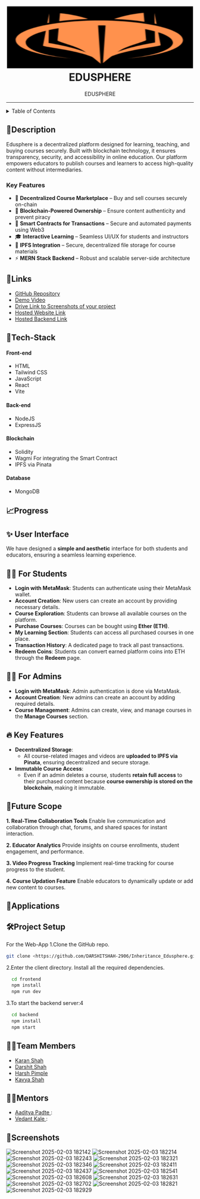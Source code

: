
<h1 align="center">
  <a href="https://github.com/DARSHITSHAH-2906/Inheritance_Edusphere/blob/main/Edusphere%20logo.png">
    <img src="https://github.com/DARSHITSHAH-2906/Inheritance_Edusphere/blob/main/Edusphere%20logo.png" alt="CoC Inheritance 2024 Tragic Bytes " width="500" height="166">
  </a>
  <br>
 EDUSPHERE
</h1>

<div align="center">
   EDUSPHERE
</div>
<hr>

<details>
<summary>Table of Contents</summary>

- [Description](#description)
- [Links](#links)
- [Tech Stack](#tech-stack)
- [Progress](#progress)
- [Future Scope](#future-scope)
- [Applications](#applications)
- [Project Setup](#project-setup)
- [Usage](#usage)
- [Team Members](#team-members)
- [Mentors](#mentors)
- [Screenshots](#screenshots)

</details>

## 📝Description
Edusphere is a decentralized platform designed for learning, teaching, and buying courses securely. Built with blockchain technology, it ensures transparency, security, and accessibility in online education. Our platform empowers educators to publish courses and learners to access high-quality content without intermediaries.

### **Key Features**  
- 🚀 **Decentralized Course Marketplace** – Buy and sell courses securely on-chain  
- 🔗 **Blockchain-Powered Ownership** – Ensure content authenticity and prevent piracy  
- 📜 **Smart Contracts for Transactions** – Secure and automated payments using Web3  
- 🎓 **Interactive Learning** – Seamless UI/UX for students and instructors  
- 📂 **IPFS Integration** – Secure, decentralized file storage for course materials  
- ⚡ **MERN Stack Backend** – Robust and scalable server-side architecture  



## 🔗Links

- [GitHub Repository](https://github.com/DARSHITSHAH-2906/Inheritance_Edusphere)
- [Demo Video](https://drive.google.com/file/d/1A1JiiTXZY2mY4AgW294rtE2c8LXkjePg/view?usp=sharing)
- [Drive Link to Screenshots of your project](https://drive.google.com/drive/folders/1AUFPzK9yaPfYAL0EGEkEaTZ2XZz0PhYZ)
- [Hosted Website Link]()
- [Hosted Backend Link](http://localhost:3000)



## 🤖Tech-Stack

#### Front-end
- HTML
- Tailwind CSS
- JavaScript
- React
- Vite

#### Back-end
- NodeJS
- ExpressJS
  
#### Blockchain
- Solidity
- Wagmi For integrating the Smart Contract
- IPFS via Pinata
  
#### Database
- MongoDB


## 📈Progress
## ✨ **User Interface**  
We have designed a **simple and aesthetic** interface for both students and educators, ensuring a seamless learning experience.  

## 👨‍🎓 **For Students**  
- **Login with MetaMask**: Students can authenticate using their MetaMask wallet.  
- **Account Creation**: New users can create an account by providing necessary details.  
- **Course Exploration**: Students can browse all available courses on the platform.  
- **Purchase Courses**: Courses can be bought using **Ether (ETH)**.  
- **My Learning Section**: Students can access all purchased courses in one place.  
- **Transaction History**: A dedicated page to track all past transactions.  
- **Redeem Coins**: Students can convert earned platform coins into ETH through the **Redeem** page.  

## 👨‍🏫 **For Admins**  
- **Login with MetaMask**: Admin authentication is done via MetaMask.  
- **Account Creation**: New admins can create an account by adding required details.  
- **Course Management**: Admins can create, view, and manage courses in the **Manage Courses** section.  

## 🔥 **Key Features**  
- **Decentralized Storage**:  
  - All course-related images and videos are **uploaded to IPFS via Pinata**, ensuring decentralized and secure storage.  
- **Immutable Course Access**:  
  - Even if an admin deletes a course, students **retain full access** to their purchased content because **course ownership is stored on the blockchain**, making it immutable.  



## 🔮Future Scope
**1. Real-Time Collaboration Tools** 
Enable live communication and collaboration through chat, forums, and shared spaces for instant interaction.  

**2. Educator Analytics** 
Provide insights on course enrollments, student engagement, and performance.  

**3. Video Progress Tracking** Implement real-time tracking for course progress to the student.  

**4. Course Updation Feature** Enable educators to dynamically update or add new content to courses. 

##  **💸Applications**



## 🛠Project Setup

For the Web-App 1.Clone the GitHub repo.
```bash
git clone <https://github.com/DARSHITSHAH-2906/Inheritance_Edusphere.git>
```
2.Enter the client directory. Install all the required dependencies.
```bash
  cd frontend
  npm install
  npm run dev
```

3.To start the backend server:4
```bash
  cd backend
  npm install
  npm start
```

## 👨‍💻Team Members

- [Karan Shah](https://github.com/KaranShah1911)
- [Darshit Shah ](https://github.com/DARSHITSHAH-2906)
- [Harsh Pimple ](https://github.com/harshp1321)
- [Kavya Shah ](https://github.com/KavyaShah1105)

## 👨‍🏫Mentors

- [Aaditya Padte ]():
- [Vedant Kale ]():

## 📱Screenshots
![Screenshot 2025-02-03 182142](https://github.com/user-attachments/assets/942864bc-889e-413c-b24a-a78708be3ae3)
![Screenshot 2025-02-03 182214](https://github.com/user-attachments/assets/62e9fdbb-84ab-4862-bdc9-d7f0956fc7eb)
![Screenshot 2025-02-03 182243](https://github.com/user-attachments/assets/730be69b-12db-4dd1-bff6-454cd1a509d1)
![Screenshot 2025-02-03 182321](https://github.com/user-attachments/assets/eb4640d7-845e-4f66-9d65-a4ea32e26b38)
![Screenshot 2025-02-03 182346](https://github.com/user-attachments/assets/007de288-87da-4f59-acd7-f703522065f5)
![Screenshot 2025-02-03 182411](https://github.com/user-attachments/assets/b06fe1cd-6196-4901-83b4-71c0cc3b2991)
![Screenshot 2025-02-03 182437](https://github.com/user-attachments/assets/4319dc9a-e636-4bb0-aba7-4b8af3a59f89)
![Screenshot 2025-02-03 182541](https://github.com/user-attachments/assets/2100a9fc-e16e-45ce-b4ee-8740893b78a5)
![Screenshot 2025-02-03 182608](https://github.com/user-attachments/assets/0e0cf2d3-2b14-46e5-a089-cb8efde7f0ab)
![Screenshot 2025-02-03 182631](https://github.com/user-attachments/assets/6cd45fe8-2541-4529-8d78-51cc1c681282)
![Screenshot 2025-02-03 182702](https://github.com/user-attachments/assets/145ad1cb-dfaf-433c-8427-a5a3604aa1dc)
![Screenshot 2025-02-03 182821](https://github.com/user-attachments/assets/7d3001e9-fdc5-4e7d-8a70-d0f00f320969)
![Screenshot 2025-02-03 182929](https://github.com/user-attachments/assets/0a8fab1e-f44d-4537-a4fb-d415ec7e6db9)







